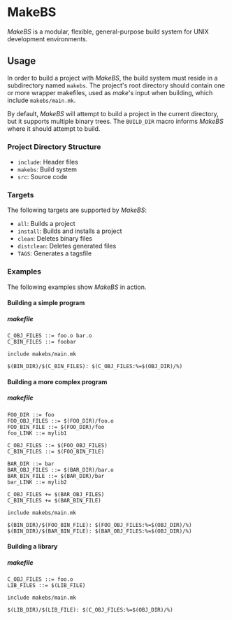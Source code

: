 MakeBS
======

*MakeBS* is a modular, flexible, general-purpose build system for UNIX development environments.

Usage
-----

In order to build a project with *MakeBS*, the build system must reside in a subdirectory named `makebs`. The project's root
directory should contain one or more wrapper makefiles, used as *make*'s input when building, which include `makebs/main.mk`.

By default, *MakeBS* will attempt to build a project in the current directory, but it supports multiple binary trees. The
`BUILD_DIR` macro informs *MakeBS* where it should attempt to build.

### Project Directory Structure

* `include`: Header files
* `makebs`: Build system
* `src`: Source code

### Targets

The following targets are supported by *MakeBS*:

* `all`: Builds a project
* `install`: Builds and installs a project
* `clean`: Deletes binary files
* `distclean`: Deletes generated files
* `TAGS`: Generates a tagsfile

### Examples

The following examples show *MakeBS* in action.

#### Building a simple program

##### makefile

    C_OBJ_FILES ::= foo.o bar.o
    C_BIN_FILES ::= foobar

    include makebs/main.mk

    $(BIN_DIR)/$(C_BIN_FILES): $(C_OBJ_FILES:%=$(OBJ_DIR)/%)

#### Building a more complex program

##### makefile

    FOO_DIR ::= foo
    FOO_OBJ_FILES ::= $(FOO_DIR)/foo.o
    FOO_BIN_FILE ::= $(FOO_DIR)/foo
    foo_LINK ::= mylib1

    C_OBJ_FILES ::= $(FOO_OBJ_FILES)
    C_BIN_FILES ::= $(FOO_BIN_FILE)

    BAR_DIR ::= bar
    BAR_OBJ_FILES ::= $(BAR_DIR)/bar.o
    BAR_BIN_FILE ::= $(BAR_DIR)/bar
    bar_LINK ::= mylib2

    C_OBJ_FILES += $(BAR_OBJ_FILES)
    C_BIN_FILES += $(BAR_BIN_FILE)

    include makebs/main.mk

    $(BIN_DIR)/$(FOO_BIN_FILE): $(FOO_OBJ_FILES:%=$(OBJ_DIR)/%)
    $(BIN_DIR)/$(BAR_BIN_FILE): $(BAR_OBJ_FILES:%=$(OBJ_DIR)/%)

#### Building a library

##### makefile

    C_OBJ_FILES ::= foo.o
    LIB_FILES ::= $(LIB_FILE)

    include makebs/main.mk

    $(LIB_DIR)/$(LIB_FILE): $(C_OBJ_FILES:%=$(OBJ_DIR)/%)
